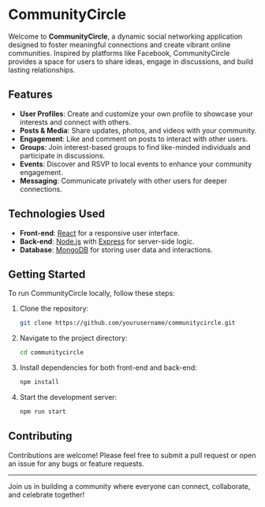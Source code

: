 
# CommunityCircle

Welcome to **CommunityCircle**, a dynamic social networking application designed to foster meaningful connections and create vibrant online communities. Inspired by platforms like Facebook, CommunityCircle provides a space for users to share ideas, engage in discussions, and build lasting relationships.

## Features

- **User Profiles**: Create and customize your own profile to showcase your interests and connect with others.
- **Posts & Media**: Share updates, photos, and videos with your community.
- **Engagement**: Like and comment on posts to interact with other users.
- **Groups**: Join interest-based groups to find like-minded individuals and participate in discussions.
- **Events**: Discover and RSVP to local events to enhance your community engagement.
- **Messaging**: Communicate privately with other users for deeper connections.

## Technologies Used

- **Front-end**: [React](https://reactjs.org/) for a responsive user interface.
- **Back-end**: [Node.js](https://nodejs.org/) with [Express](https://expressjs.com/) for server-side logic.
- **Database**: [MongoDB](https://www.mongodb.com/) for storing user data and interactions.

## Getting Started

To run CommunityCircle locally, follow these steps:

1. Clone the repository:
   ```bash
   git clone https://github.com/yourusername/communitycircle.git
   ```
2. Navigate to the project directory:
   ```bash
   cd communitycircle
   ```
3. Install dependencies for both front-end and back-end:
   ```bash
   npm install
   ```
4. Start the development server:
   ```bash
   npm run start
   ```

## Contributing

Contributions are welcome! Please feel free to submit a pull request or open an issue for any bugs or feature requests.



---

Join us in building a community where everyone can connect, collaborate, and celebrate together!
